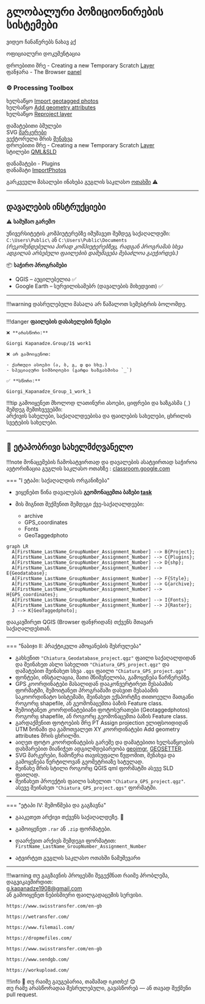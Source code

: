 # გლობალური პოზიციონირების სისტემები

ვიდეო ჩანაწერებს ნახავ [აქ](https://ezdanapak.github.io/GTU-GIS/GIS_SKA/Videos/) <br>

ოფიციალური დოკუმენტაცია <br>

დროებითი შრე - Creating a new Temporary Scratch [Layer](https://docs.qgis.org/3.40/en/docs/user_manual/managing_data_source/create_layers.html#creating-a-new-temporary-scratch-layer) <br>
ფანჯარა - The Browser [panel](https://docs.qgis.org/3.40/en/docs/user_manual/introduction/browser.html#resources-that-can-be-opened-run-from-the-browser) <br>

### ⚙️ Processing Toolbox <br>

ხელსაწყო [Import geotagged photos](https://docs.qgis.org/3.40/en/docs/user_manual/processing_algs/qgis/vectorcreation.html#import-geotagged-photos) <br>
ხელსაწყო [Add geometry attributes](https://docs.qgis.org/3.40/en/docs/user_manual/processing_algs/qgis/vectorgeometry.html#qgisexportaddgeometrycolumns) <br>
ხელსაწყო [Reproject layer](https://docs.qgis.org/3.40/en/docs/user_manual/processing_algs/qgis/vectorgeneral.html#qgisreprojectlayer) <br>

დამატებითი ბმულები <br>
SVG [მარკერები](https://www.svgrepo.com/) <br>
ვექტორული შრის [შენახვა](https://ezdanapak.github.io/GTU-GIS/GIS_SKA/Theory/Save_vector_layer/) <br>
დროებითი შრე - Creating a new Temporary Scratch [Layer](https://ezdanapak.github.io/GTU-GIS/GIS_SKA/Theory/Scratch_layer/) <br>
სტილები [QML&SLD](https://ezdanapak.github.io/GTU-GIS/GIS_SKA/Theory/QML_SLD/) <br>

დანამატები - Plugins <br>
დანამატი [ImportPhotos](https://plugins.qgis.org/plugins/ImportPhotos/) <br>

გარკვეული მასალები ინახება გუგლის საკლასო [ოთახში](https://classroom.google.com/c/Nzg3MzAxMDU4MzEy/m/Nzg3NTk5MzU2OTYw/details) ⚠️ <br>



---
## დავალების ინსტრუქციები

⚠️ **სამუშაო გარემო**

უნივერსიტეტის კომპიუტერებზე იმუშავეთ შემდეგ საქაღალდეში:  
`C:\Users\Public\` ან `C:\Users\Public\Documents`  
*(რეკომენდებულია პირად კომპიუტერებზეც, რადგან პროგრამას სხვა ადგილას არსებული ფაილების დამუშავება შესაძლოა გაუჭირდეს.)*

📦 **საჭირო პროგრამები**

* QGIS – აუცილებელია ✅  
* Google Earth – სურვილისამებრ (დავალების მიხედვით) ✅  

---

!!!warning
    დასრულებული მასალა არ წაშალოთ სემესტრის ბოლომდე.
    
---

!!!danger 
    **ფაილების დასახელების წესები**

    ❌ **არასწორი:**  

    Giorgi Kapanadze.Group/1$ work1  

    ❌ არ გამოიყენოთ:

    - ქართული ასოები (ა, ბ, გ, დ და სხვ.)  
    - სპეციალური სიმბოლოები (გარდა ხაზგასმისა `_`)

    ✅ **სწორი:**  

    Giorgi_Kapanadze_Group_1_work_1  

!!!tip
    გამოიყენეთ მხოლოდ ლათინური ასოები, ციფრები და ხაზგასმა (`_`) შემდეგ შემთხვევებში:  
    არქივის სახელები, საქაღალდეებისა და ფაილების სახელები, ცხრილის სვეტების სახელები.

---

## 📘 ეტაპობრივი სახელმძღვანელო

!!!note
    მონაცემების ჩამოსატვირთად და დავალების ასატვირთად საჭიროა ავტორიზაცია გუგლის საკლასო ოთახზე
     : [classroom.google.com](https://classroom.google.com/)


=== "I ეტაპი: საქაღალდის ორგანიზება"
* ვიყენებთ წინა დავალებას **გეომონაცემთა ბაზები [task](https://ezdanapak.github.io/GTU-GIS/GIS_SKA/Lab/Geodatabase/)**



* მის შიგნით შექმენით შემდეგი ქვე-საქაღალდეები: <br>
    - archive
    - GPS_coordinates 
    - Fonts
    - GeoTaggedphoto 

``` mermaid
graph LR
  A[FirstName_LastName_GroupNumber_Assignment_Number] --> B{Project};
  A[FirstName_LastName_GroupNumber_Assignment_Number] --> C{Plugins};
  A[FirstName_LastName_GroupNumber_Assignment_Number] --> D{shp};
  A[FirstName_LastName_GroupNumber_Assignment_Number] --> E{Geodatabase};
  A[FirstName_LastName_GroupNumber_Assignment_Number] --> F{Style};
  A[FirstName_LastName_GroupNumber_Assignment_Number] --> G{archive};
  A[FirstName_LastName_GroupNumber_Assignment_Number] --> H{GPS_coordinates};
  A[FirstName_LastName_GroupNumber_Assignment_Number] --> I{Fonts};
  A[FirstName_LastName_GroupNumber_Assignment_Number] --> J{Raster};
  J --> K[GeoTaggedphoto];

```

დააკავშირეთ QGIS (Browser ფანჯრიდან) თქვენს მთავარ საქაღალდესთან.

---


=== "ნაბიჯი II: პრაქტიკული ამოცანების შესრულება"

* გახსენით `"Chiatura_Geodatabase_project.qgz"` ფაილი საქაღალდიდან და შეინახეთ ასლი სახელით `"Chiatura_GPS_project.qgz"` და დამატებით შეინახეთ სხვა `.qgs` ფაილი `"Chiatura_GPS_project.qgs"`
* ფონტები, ინსტალაცია, მათი მნიშვნელობა, გამოყენება წარწერებზე.
* GPS კოორდინატები მასალიდან დააკონვერტირეთ შესაბამის ფორმატში, შემოიტანეთ პროგრამაში დასვით შესაბამის საკოორდინატო სისტემაში,
შეინახეთ ექსპორტზე თითოეული მათგანი როგორც shapefile, ან გეომონაცემთა ბაზის Feature class. <br>
* შემოიტანეთ კოორდინატებიანი ფოტოსურათები (Geotaggedphotos) როგორც shapefile, ან როგორც გეომონაცემთა ბაზის Feature class. <br>
* გარდაქმენით ფოტოების შრე PT Assign projection ელიფსოიდიდან UTM ზონაში და გამოთვალეთ XY კოორდინატები Add geometry attributes შრის ცხრილში. <br>
* აიღეთ ფოტო კოორდინატების გარეშე და დამატებითი ხელსაწყოების დახმარებით მიანიჭეთ ადგილმდებარეობა [geoimgr](https://tool.geoimgr.com/), [GEOSETTER](https://geosetter.de/en/main-en/). <br>
* SVG მარკერები, ჩამოწერა თავისუფალი წვდომით, შენახვა და გამოყენება წერტილოვან გეომეტრიაზე ხატულად. <br>
* შეინახე შრის სტილი როგორც QGIS qml ფორმატში ასევე SLD ფაილად. <br>
* შეინახეთ პროექტის ფაილი სახელით `"Chiatura_GPS_project.qgz"`. ასევე შეინახეთ  `"Chiatura_GPS_project.qgs"` ფორმატში. <br>



---

=== "ეტაპი IV: შემოწმება და გაგზავნა"
* გააკეთეთ არქივი თქვენს საქაღალდეზე. 💾
* გამოიყენეთ `.rar` ან `.zip` ფორმატები.
* დაარქვით არქივს შემდეგი ფორმატით:  
  `FirstName_LastName_GroupNumber_Assignment_Number`

* ატვირტეთ გუგლის საკლასო ოთახში ნამუშევარი

---

!!!warning
    თუ გაგზავნის პროცესში შეგექმნათ რაიმე პრობლემა, დაგვიკავშირდით:  
    g.kapanadze1908@gmail.com  
    ან გამოიყენეთ ნებისმიერი ფაილგადაცემის სერვისი. <br>

    https://www.swisstransfer.com/en-gb

    https://wetransfer.com/

    https://www.filemail.com/

    https://dropmefiles.com/

    https://www.swisstransfer.com/en-gb

    https://www.sendgb.com/

    https://workupload.com/ 

!!!info
    📌 თუ რაიმე გაუგებარია, თამამად იკითხე! 😊  
    თუ რამე არასწორადაა შესრულებული, გავასწორებ — ან თავად შექმენი pull request.  







